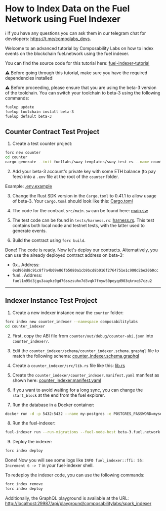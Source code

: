 # How to Index Data on the Fuel Network using Fuel Indexer

ℹ️ If you have any questions you can ask them in our telegram chat for developers: 
https://t.me/compolabs_devs.

Welcome to an advanced tutorial by Composability Labs on how to index events on the blockchain fuel.network using the fuel indexer.

You can find the source code for this tutorial here: [fuel-indexer-tutorial](https://github.com/compolabs/fuel-indexer-tutorial/tree/master)

⚠️ Before going through this tutorial, make sure you have the required dependencies installed

⚠️ Before proceeding, please ensure that you are using the beta-3 version of the toolchain. You can switch your toolchain to beta-3 using the following commands:

```bash
fuelup update
fuelup toolchain install beta-3   
fuelup default beta-3
```

## Counter Contract Test Project

1. Create a test counter project:
```bash
forc new counter    
cd counter
cargo generate --init fuellabs/sway templates/sway-test-rs --name counter
```

2. Add your beta-3 account's private key with some ETH balance (to pay fees) into a `.env` file at the root of the `counter` folder.

Example: [.env.example](https://github.com/compolabs/fuel-indexer-tutorial/blob/master/counter/.env.example)

3. Change the Rust SDK version in the `Cargo.toml` to 0.41.1 to allow usage of beta-3. Your `Cargo.toml` should look like this: [Cargo.toml](https://github.com/compolabs/fuel-indexer-tutorial/blob/master/counter/Cargo.toml)

4. The code for the contract `src/main.sw` can be found here: [main.sw](https://github.com/compolabs/fuel-indexer-tutorial/blob/master/counter/src/main.sw)

5. The test code can be found in `tests/harness.rs`: [harness.rs](https://github.com/compolabs/fuel-indexer-tutorial/blob/master/counter/tests/harness.rs). This test contains both local node and testnet tests, with the latter used to generate events.

6. Build the contract using `forc build`.

Done! The code is ready. Now let's deploy our contracts. Alternatively, you can use the already deployed contract address on beta-3:

- 0x..   Address: `0xd968d8c91c8f7a4b09e86fb5080a1cb9bcd8b016f2764751e1c900d2be20b0cc`
- fuel.. Address: `fuel1m95d3jgu3aaykz0gd76sszsuhx7d3vqk7fmyw50peyqd903qkrxq67czu2`

---
## Indexer Instance Test Project

1. Create a new indexer instance near the `counter` folder:
```bash
forc index new counter_indexer --namespace composabilitylabs   
cd counter_indexer
```

2. First, copy the ABI file from `counter/out/debug/counter-abi.json` into `counter_indexer/`.

3. Edit the `counter_indexer/schema/counter_indexer.schema.graphql` file to match the following schema: [counter_indexer.schema.graphql](https://github.com/compolabs/fuel-indexer-tutorial/blob/master/counter_indexer/schema/counter_indexer.schema.graphql)

4. Create a `counter_indexer/src/lib.rs` file like this: [lib.rs](https://github.com/compolabs/fuel-indexer-tutorial/blob/master/counter_indexer/src/lib.rs)

5. Create the `counter_indexer/counter_indexer.manifest.yaml` manifest as shown here: [counter_indexer.manifest.yaml](https://github.com/compolabs/fuel-indexer-tutorial/blob/master/counter_indexer/counter_indexer.manifest.yaml)

6. If you want to avoid waiting for a long sync, you can change the `start_block` at the end from the fuel explorer.

7. Run the database in a Docker container:
```bash
docker run -d -p 5432:5432 --name my-postgres -e POSTGRES_PASSWORD=mysecretpassword postgres
```

8. Run the fuel-indexer:
```bash
fuel-indexer run --run-migrations --fuel-node-host beta-3.fuel.network --fuel-node-port 80 --postgres-host 127.0.0.1 --postgres-port 5432 --postgres-password mysecretpassword --postgres-user postgres
```

9. Deploy the indexer:
```bash
forc index deploy
```

Done! Now you will see some logs like `INFO fuel_indexer::ffi: 55: Increment 6 -> 7` in your fuel-indexer shell.

To redeploy the indexer code, you can use the following commands:
```bash
forc index remove
forc index deploy
```

Additionally, the GraphQL playground is available at the URL: [http://localhost:29987/api/playground/composabilitylabs/spark_indexer](http://localhost:29987/api/playground/composabilitylabs/spark_indexer)